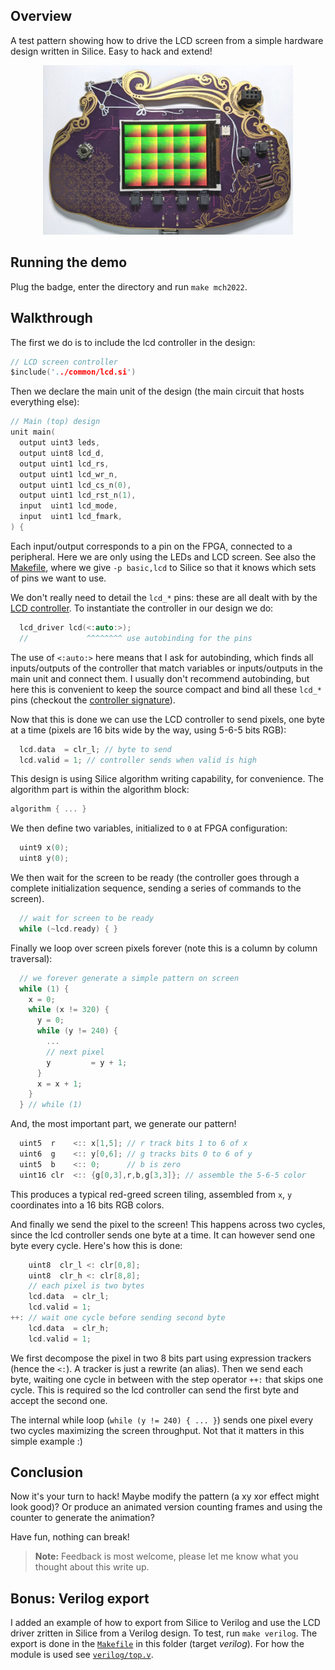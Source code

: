 ## Overview

A test pattern showing how to drive the LCD screen from a simple hardware
design written in Silice. Easy to hack and extend!

<center><img src="lcd_test.jpg" width=400></center>

## Running the demo

Plug the badge, enter the directory and run `make mch2022`.

## Walkthrough

The first we do is to include the lcd controller in the design:

```c
// LCD screen controller
$include('../common/lcd.si')
```

Then we declare the main unit of the design (the main circuit that hosts everything else):

```c
// Main (top) design
unit main(
  output uint3 leds,
  output uint8 lcd_d,
  output uint1 lcd_rs,
  output uint1 lcd_wr_n,
  output uint1 lcd_cs_n(0),
  output uint1 lcd_rst_n(1),
  input  uint1 lcd_mode,
  input  uint1 lcd_fmark,
) {
```

Each input/output corresponds to a pin on the FPGA, connected to a peripheral.
Here we are only using the LEDs and LCD screen. See also the [Makefile](./Makefile), where we give `-p basic,lcd` to Silice so that it knows which sets of pins we want to use.

We don't really need to detail the `lcd_*` pins: these are all dealt with by
the [LCD controller](../common/lcd.si). To instantiate the controller in our
design we do:
```c
  lcd_driver lcd(<:auto:>);
  //             ^^^^^^^^ use autobinding for the pins
```
The use of `<:auto:>` here means that I ask for autobinding, which finds all inputs/outputs of the controller that match variables or inputs/outputs in the main unit and connect them. I
usually don't recommend autobinding, but here this is convenient to keep the
source compact and bind all these `lcd_*` pins (checkout the [controller signature](../common/lcd.si)).

Now that this is done we can use the LCD controller to send pixels, one byte at a time (pixels are 16 bits wide by the way, using 5-6-5 bits RGB):
```c
  lcd.data  = clr_l; // byte to send
  lcd.valid = 1; // controller sends when valid is high
```

This design is using Silice algorithm writing capability, for convenience.
The algorithm part is within the algorithm block:
```c
algorithm { ... }
```

We then define two variables, initialized to `0` at FPGA configuration:
```c
  uint9 x(0);
  uint8 y(0);
```

We then wait for the screen to be ready (the controller goes through a complete initialization sequence, sending a series of commands to the screen).
```c
  // wait for screen to be ready
  while (~lcd.ready) { }
```

Finally we loop over screen pixels forever (note this is a column by column traversal):
```c
  // we forever generate a simple pattern on screen
  while (1) {
    x = 0;
    while (x != 320) {
      y = 0;
      while (y != 240) {
        ...
        // next pixel
        y         = y + 1;
      }
      x = x + 1;
    }
  } // while (1)
```

And, the most important part, we generate our pattern!
```c
  uint5  r    <:: x[1,5]; // r track bits 1 to 6 of x
  uint6  g    <:: y[0,6]; // g tracks bits 0 to 6 of y
  uint5  b    <:: 0;      // b is zero
  uint16 clr  <:: {g[0,3],r,b,g[3,3]}; // assemble the 5-6-5 color
```
This produces a typical red-greed screen tiling, assembled from `x`, `y` coordinates
into a 16 bits RGB colors.

And finally we send the pixel to the screen! This happens across two cycles, since
the lcd controller sends one byte at a time. It can however send one byte every cycle.
Here's how this is done:

```c
    uint8  clr_l <: clr[0,8];
    uint8  clr_h <: clr[8,8];
    // each pixel is two bytes
    lcd.data  = clr_l;
    lcd.valid = 1;
++: // wait one cycle before sending second byte
    lcd.data  = clr_h;
    lcd.valid = 1;
```
We first decompose the pixel in two 8 bits part using expression trackers (hence
the `<:`). A tracker is just a rewrite (an alias). Then we send each byte, waiting
one cycle in between with the step operator `++:` that skips one cycle. This is required
so the lcd controller can send the first byte and accept the second one.

The internal while loop (`while (y != 240) { ... }`) sends one pixel every two cycles maximizing the screen throughput. Not that it matters in this simple example :)

## Conclusion

Now it's your turn to hack! Maybe modify the pattern (a xy xor effect might look good)?
Or produce an animated version counting frames and using the counter to generate
the animation?

Have fun, nothing can break!

> **Note:** Feedback is most welcome, please let me know what you thought about
this write up.

## Bonus: Verilog export

I added an example of how to export from Silice to Verilog and use the LCD driver zritten in Silice from a Verilog design. To test, run `make verilog`. The export is done in the [`Makefile`](Makefile) in this folder (target *verilog*). For how the module is used see [`verilog/top.v`](verilog/top.v).
